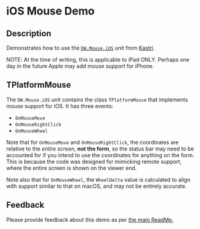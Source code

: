 # iOS Mouse Demo

## Description

Demonstrates how to use the [`DW.Mouse.iOS`](https://github.com/DelphiWorlds/Kastri/blob/master/Core/DW.Mouse.iOS.pas) unit from [Kastri](https://github.com/DelphiWorlds/Kastri).

NOTE: At the time of writing, this is applicable to iPad ONLY. Perhaps one day in the future Apple may add mouse support for iPhone.

## TPlatformMouse

The `DW.Mouse.iOS` unit contains the class `TPlatformMouse` that implements mouse support for iOS. It has three events:

* `OnMouseMove`
* `OnMouseRightClick`
* `OnMouseWheel`

Note that for `OnMouseMove` and `OnMouseRightClick`, the coordinates are relative to the *entire screen*, **not the form**, so the status bar may need to be accounted for if you intend to use the coordinates for anything on the form. This is because the code was designed for mimicking remote support, where the entire screen is shown on the viewer end.

Note also that for `OnMouseWheel`, the `WheelDelta` value is calculated to align with support similar to that on macOS, and may not be entirely accurate.

## Feedback

Please provide feedback about this demo as per [the main ReadMe.](https://github.com/DelphiWorlds/Playground/blob/main/Readme.md)

